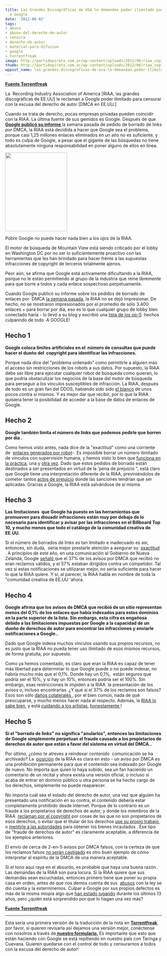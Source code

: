 ```yaml
---
title: Las Grandes Discográficas de USA le demandan poder ilimitado para censurar
  a Google
date: '2012-06-02'
tags:
- abuso
- abuso-del-derecho-de-autor
- censura
- derecho-de-autor
- material-para-difusion
- google
- torrentfreak
image: http://partidopirata.com.ar/wp-content/uploads/2012/06/riaa_cop1.jpg
thumb: http://partidopirata.com.ar/wp-content/uploads/2012/06/riaa_cop1-150x150.jpg
wppost_name: las-grandes-discograficas-de-usa-le-demandan-poder-ilimitado-para-censurar-a-google
---
```


<strong><a href="https://torrentfreak.com/riaa-demands-unlimited-dmca-power-from-google-120502/" target="_blank">Fuente Torrentfreak</a></strong>

La  Recording Industry Association of America [RIAA, las grandes discográficas de EE.UU] le reclaman a Google poder ilimitado para censurar con la excusa del derecho de autor [DMCA en EE.UU.]

Cuando se trata de derecho, pocas empresas privadas pueden coincidir con la RIAA. La última fuente de sus gemidos es Google. Después de que<strong><a href="http://partidopirata.com.ar/4579/google-se-enfrenta-con-un-millon-de-solicitudes-al-mes-para-eliminar-material-con-derechos-de-autor-de-sus-busquedas"> Google publicó su informe </a></strong>la semana pasada de pedido de borrado de links por DMCA, la RIAA está decidida a hacer que Google sea el problema, porque casi 1,25 millones enlaces eliminados en un año no es suficiente, y todo es culpa de Google, a pesar que el gigante de las búsquedas no tiene absolutamente ninguna responsabilidad en poner alguno de ellos en línea.

<a href="http://partidopirata.com.ar/wp-content/uploads/2012/06/riaa_cop1.jpg"><img class="size-full wp-image-4604" title="riaa_cop1" src="http://partidopirata.com.ar/wp-content/uploads/2012/06/riaa_cop1.jpg" alt="" width="199" height="253" /></a>


Pobre Google no puede hacer nada bien a los ojos de la RIAA.

El motor de búsqueda de Mountain View está siendo criticado por el lobby en Washington DC por no ser lo suficientemente proactivo con las herramientas que les han brindado para hacer frente a las supuestas infracciones de copyright de terceros totalmente ajenos.

Peor aún, se afirma que Google está activamente dificultando a la RIAA, porque no le están permitiendo al grupo de la industria que reine libremente para que borre a todos y cada enlace sospechoso perpetuamente.

Cuando Google publicó su informe sobre los pedidos de borrado de enlaces por  DMCA <a href="http://partidopirata.com.ar/4579/google-se-enfrenta-con-un-millon-de-solicitudes-al-mes-para-eliminar-material-con-derechos-de-autor-de-sus-busquedas">la semana pasada,</a> la RIAA no se dejó impresionar. De hecho, no se mostraron impresionados por el promedio de sólo 3.400 enlaces + para borrar por día, eso es lo que cualquier grupo de lobby bien conectado haría - lo llevó a su blog y escribió una <a href="http://www.riaa.com/blog.php?content_selector=riaa-news-blog&amp;blog_selector=Clear-Facts-&amp;blog_type=&amp;news_month_filter=5&amp;news_year_filter=2012">lista de los op-5</a>  hechos culpanndo de todo  A GOOGLE!
<h2>Hecho 1</h2>
<strong>Google coloca límites artificiales en el  número de consultas que puede hacer el dueño del  copyright para identificar las infracciones.</strong>

Porque nada dice del "problema ordenado" como permitirle a alguien más el acceso sin restricciones de los robots a sus datos. Por supuesto, la RIAA debe ser libre para ejecutar cualquier robot de búsqueda como quieran, lo que podría obstaculizar los negocios de la base del motor de búsqueda para perseguir a los vínculos susceptibles de infracción. La RIAA, después de todo es un gran fan del DDOS, habiendo sido sido <a title="4chan to DDoS RIAA Next – Is This the Protest of the Future?" href="http://torrentfreak.com/4chan-to-ddos-riaa-next-is-this-the-protest-of-the-future-100919/">el blanco</a> de unos pocos contra sí mismos. Y es mejor dar que recibir, por lo que la RIAA quisiera tener la posibilidad de acceder a la base de datos de enlaces de Google.
<h2>Hecho 2</h2>
<strong>Google también limita el número de links que podemos pedirle que borren por día .</strong>

Como hemos visto antes, nada dice de la "exactitud" como una corriente de  <a href="http://en.wikipedia.org/wiki/Spam_%28electronic%29" target="_blank">enlaces generados por robot</a>-. Es imposible borrar un número ilimitado de vínculos con supervisión humana, y hemos visto lo bien que <a title="DMCA: Horrors of a Broad and Automated Censorship Tool" href="http://torrentfreak.com/dmca-horrors-of-a-broad-and-automated-censorship-tool-120304/"> funciona en la práctica</a>, una y <a href="http://torrentfreak.com/torrentfreaks-us-censorship-mistake-article-censored-by-mistake-120227/">otra vez</a>. Dado que estos pedidos de borrado están destinados a ser presentados en virtud de la 'pena de prejuicio ", está claro que Google tiene una interpretación diferente de la RIAA, previniéndolos de cometer tantos <a title="Hotfile Sues Warner Bros. For Copyright Fraud and Abuse" href="http://torrentfreak.com/hotfile-sues-warner-bros-for-copyright-fraud-and-abuse-110913/" target="_blank">actos de prejuicio</a> donde las sanciones tendrían que ser aplicadas. Gracias a Google, la RIAA está salvándose de sí misma.
<h2>Hecho 3</h2>
<strong>Las limitaciones  que Google ha puesto en las herramientas que promueven para disuadir infracciones están muy por debajo de lo necesario para identificar y avisar por las infracciones en el Billboard Top 10, y mucho menos que todo el catálogo de la comunidad creativa de EE.UU.</strong>

Si el número de borrados de links es tan limitado e inadecuado es así, entonces, sin duda,  sería mejor prestarle atención a asegurar su  <a title="Anti-Piracy Co. Blames Hack For Bogus DMCAs, But They’re Just Sloppy" href="http://torrentfreak.com/anti-piracy-co-blames-hack-for-bogus-dmcas-but-theyre-just-sloppy-120307/">exactitud </a>. A principios de este año, en una comunicación al Gobierno de Nueva Zelanda, Google <a href="http://pcworld.co.nz/pcworld/pcw.nsf/feature/93FEDCEF6636CF90CC25757A0072B4B7" target="_blank">señaló </a> que el 37% de los avisos por DMCA que recibió no eran reclamos válidos, y el 57% estaban dirigidos contra un competidor. Tal vez si estas notificaciones se utilizaran mejor, no sería suficiente para hacer lo que la RIAA quiere. Y sí, al parecer, la RIAA habla en nombre de toda la "comunidad creativa de EE.UU 'ahora.
<h2>Hecho 4</h2>
<strong>Google afirma que los avisos de DMCA que recibió de un sitio representan menos del 0,1% de los enlaces que había indexados para estos dominios en la parte superior de la lista. Sin embargo, esta cifra es engañosa debido a las limitaciones impuestas por Google a la capacidad de un dueño de derechos de autor para encontrar las infracciones y enviarle notificaciones a Google..</strong>

Dado que Google indexa muchos vínculos usando sus propios recursos, no es justo que la RIAA no pueda tener uso ilimitado de esos mismos recursos, de forma gratuita, por supuesto.

Como ya hemos comentado, es claro que eran la RIAA es capaz de tener más libertad para determinar lo que Google puede o no puede indexar, no habría mucho más que el 0,1%. Donde hay un 0,1%,  están seguros que podría ser el 10%, y si hay un 10%, entonces podría ser el 100%. Sin embargo, esas restricciones le impiden a la RIAA  la presentación de los avisos o, incluso encontrarlas. ¿Y qué si el 37% de los reclamos son falsos? Esos son sólo <a title="Warner Bros. Admits Sending HotFile False Takedown Requests" href="http://torrentfreak.com/warner-bros-admits-sending-hotfile-false-takedown-requests-111109/">daños colaterales </a>, por el bien común, nada de qué preocuparse, y mucho menos hacer nada al respecto. Además, la <a title="RIAA Reminds Me of The Mafia, says Musician" href="http://torrentfreak.com/riaa-reminds-me-of-the-mafia-080222/">RIAA lo sabe bien</a>, y está <a title="RIAA Keeps Settlement Money, Artists May Sue" href="http://torrentfreak.com/riaa-keeps-settlement-money-080228/">cuidando a los artistas</a>, <a title="How The RIAA Screws Artists With Creative Accounting" href="http://torrentfreak.com/how-the-riaa-screws-artists-with-creative-accounting-110708/">honestamente </a>!
<h2>Hecho 5</h2>
<strong>Si el "borrado de links" no significa "anularlos", entonces las limitaciones de Google simplemente perpetuan el fraude causado a los propietarios de derechos de autor que están a favor del sistema en virtud del DMCA..</strong>

Por último, ¿cómo te atreves a reindexar contenido  comunicación se ha archivado? La  <a href="http://torrentfreak.com/copyright-industry-calls-for-broad-search-engine-censorship-120127/">posición</a> de la RIAA es clara en esto - un aviso por DMCA es una prohibición permanente para que el contenido sea indexado por Google de nuevo. No importa que quien lo haya subido, sea un fan haciendo un comentario de un recital y ahora exista una versión oficial, o incluso si acaba de entrar en dominio público u otra persona se ha hecho cargo de los derechos, simplemente no puede reaparecer.

No importa cuál sea el estado del derecho de autor, una vez que alguien ha presentado una notificación en su contra, el contenido debería estar completamente prohibido desde Internet. Porque de lo contrario es un fraude a los propietarios de derechos de autor, y donde los miembros de la RIAA  <a title="Travis Defends Fan from IFPI Threats" href="http://torrentfreak.com/travis-defends-fan-from-ifpi-threats-080731/">reclaman por el copyright</a> por cosas de las que no son propietarios de esos derechos, o evitar que el titular de los derechos <a title="Copyright Drama Prevents Artist From Sharing Music on MySpace" href="http://torrentfreak.com/copyright-drama-prevents-artist-from-sharing-music-on-myspace-091007/"> use su propio trabajo</a>, o <a title="RIAA Behind US Government’s Failed Domain Name Seizure" href="http://torrentfreak.com/riaa-behind-us-governments-failed-domain-name-seizure-120504/">mentirle a las autoridades</a> para obtener los bienes incautados . Ese tipo de "fraude de derechos de autor" es claramente aceptable, a diferencia de los ejemplos anteriores.

El envío de cerca de 2-en-5 avisos por DMCA falsos, con la certeza de que los reclamos falsos <a title="Megaupload Video Reinstated, Universal Says “You Can’t Touch Us”" href="http://torrentfreak.com/megaupload-video-reinstated-universal-says-you-cant-touch-us-111216/">no serán castigado</a> es otro buen ejemplo de cómo interpretar al espíritu de la DMCA de una manera aceptable.

Si el tono aquí raya en el absurdo, es probable que haya una buena razón. Las demandas de la RIAA son pura locura. Si la RIAA quiere que sus demandas sean escuchadas, entonces primero tiene que poner su propia casa en orden, antes de que nos demos cuenta de sus  <a title="RIAA Sued for Fraud, Abuse and Legal Sham" href="http://torrentfreak.com/riaa-sued-for-fraud-abuse-and-legal-sham-090301/">abusos</a> con la ley se dio cuenta y la exterminemos. Culpar a Google por sus propios defectos es más de la misma miopía algo que <a href="http://torrentfreak.com/artists-see-a-future-with-bittorrent-081013/"> han estado jugando</a> durante los últimos 13 años, pero ¿quién está sorprendido por que lo hagan una vez más?

<strong><a href="https://torrentfreak.com/riaa-demands-unlimited-dmca-power-from-google-120502/" target="_blank">Fuente Torrentfreak</a>
</strong>

<hr />

Esta sería una primera versión de la traducción de la nota en <strong><a href="https://torrentfreak.com/riaa-demands-unlimited-dmca-power-from-google-120502/" target="_blank"> Torrentfreak</a></strong>, por favor, si quieren revisarla así dejamos una versión mejor, conéctense con nosotros a través de<strong><a href="http://partidopirata.com.ar/contacto" target="_blank"> nuestro formulario.</a></strong>
Es importante que esto que están haciendo con Google se está repitiendo en nuestro país con Taringa y Cuevana.
Quieren quedarse con el control de todo y censurarnos a todos con la excusa del derecho de autor!

&nbsp;
